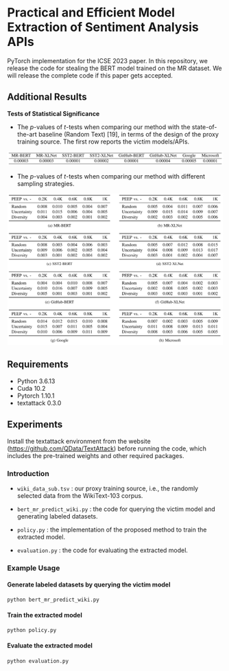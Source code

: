 # Practical and Efficient Model Extraction of Sentiment Analysis APIs
PyTorch implementation for the ICSE 2023 paper. In this repository, we release the code for stealing the BERT model trained on the MR dataset. We will release the complete code if this paper gets accepted. 

## Additional Results
**Tests of Statistical Significance**

- The *p*-values of *t*-tests when comparing our method with the state-of-the-art baseline (Random Text) [19], in terms of the design of the proxy training source. The first row reports the victim models/APIs.

![./img/proxy.png](./img/proxy.png)

- The *p*-values of *t*-tests when comparing our method with different sampling strategies.

![./img/sampling.png](./img/sampling.png)



## Requirements

- Python 3.6.13
- Cuda 10.2
- Pytorch 1.10.1
- textattack 0.3.0

## Experiments

Install the textattack environment from the website (https://github.com/QData/TextAttack) before running the code, which includes the pre-trained weights and other required packages.

### Introduction

- `wiki_data_sub.tsv` : our proxy training source, i.e., the randomly selected data from the WikiText-103 corpus.

- `bert_mr_predict_wiki.py` : the code for querying the victim model and generating labeled datasets.

- `policy.py` : the implementation of the proposed method to train the extracted model.

- `evaluation.py` : the code for evaluating the extracted model.

  

### Example Usage

#### Generate labeled datasets by querying the victim model


```
python bert_mr_predict_wiki.py
```

#### Train the extracted model


```
python policy.py
```

#### Evaluate the extracted model

```
python evaluation.py
```
